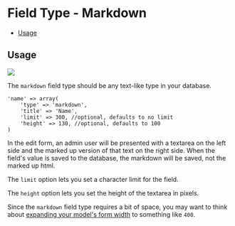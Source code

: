 # Field Type - Markdown

- [Usage](#usage)

<a name="usage"></a>
## Usage

<img src="https://raw.github.com/FrozenNode/Laravel-Administrator/master/examples/images/field-type-markdown.png" />

The `markdown` field type should be any text-like type in your database.

    'name' => array(
        'type' => 'markdown',
        'title' => 'Name',
        'limit' => 300, //optional, defaults to no limit
        'height' => 130, //optional, defaults to 100
    )

In the edit form, an admin user will be presented with a textarea on the left side and the marked up version of that text on the right side. When the field's value is saved to the database, the markdown will be saved, not the marked up html.

The `limit` option lets you set a character limit for the field.

The `height` option lets you set the height of the textarea in pixels.

Since the `markdown` field type requires a bit of space, you may want to think about [expanding your model's form width](/docs/model-configuration.md#form-width) to something like `400`.
